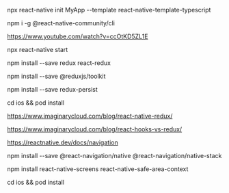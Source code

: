 npx react-native init MyApp --template react-native-template-typescript

npm i -g @react-native-community/cli

https://www.youtube.com/watch?v=ccOtKD5ZL1E

npx react-native start

npm install --save redux react-redux

npm install --save @reduxjs/toolkit

npm install --save redux-persist

cd ios && pod install

https://www.imaginarycloud.com/blog/react-native-redux/

https://www.imaginarycloud.com/blog/react-hooks-vs-redux/

https://reactnative.dev/docs/navigation

npm install --save @react-navigation/native @react-navigation/native-stack

npm install react-native-screens react-native-safe-area-context

cd ios && pod install

